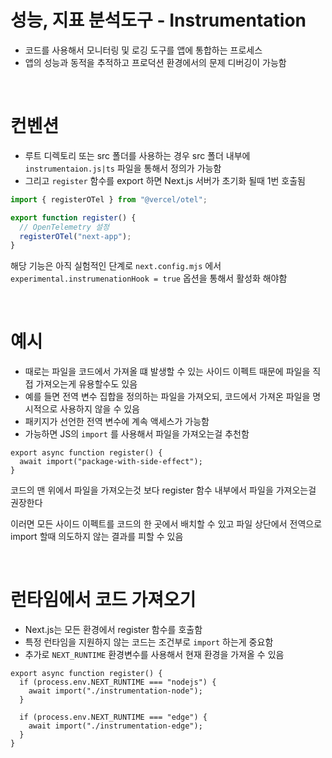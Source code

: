 # 성능, 지표 분석도구 - Instrumentation

- 코드를 사용해서 모니터링 및 로깅 도구를 앱에 통합하는 프로세스
- 앱의 성능과 동적을 추적하고 프로덕션 환경에서의 문제 디버깅이 가능함

<br/>

# 컨벤션

- 루트 디렉토리 또는 src 폴더를 사용하는 경우 src 폴더 내부에 `instrumentaion.js|ts` 파일을 통해서 정의가 가능함
- 그리고 `register` 함수를 export 하면 Next.js 서버가 초기화 될때 1번 호출됨

```ts
import { registerOTel } from "@vercel/otel";

export function register() {
  // OpenTelemetry 설정
  registerOTel("next-app");
}
```

해당 기능은 아직 실험적인 단계로 `next.config.mjs` 에서 `experimental.instrumenationHook = true` 옵션을 통해서 활성화 해야함

<br/>

# 예시

- 때로는 파일을 코드에서 가져올 떄 발생할 수 있는 사이드 이펙트 때문에 파일을 직접 가져오는게 유용할수도 있음
- 예를 들면 전역 변수 집합을 정의하는 파일을 가져오되, 코드에서 가져온 파일을 명시적으로 사용하지 않을 수 있음
- 패키지가 선언한 전역 변수에 계속 액세스가 가능함
- 가능하면 JS의 `import` 를 사용해서 파일을 가져오는걸 추천함

```tsx
export async function register() {
  await import("package-with-side-effect");
}
```

코드의 맨 위에서 파일을 가져오는것 보다 register 함수 내부에서 파일을 가져오는걸 권장한다

이러면 모든 사이드 이펙트를 코드의 한 곳에서 배치할 수 있고 파일 상단에서 전역으로 import 할때 의도하지 않는 결과를 피할 수 있음

<br/>

# 런타임에서 코드 가져오기

- Next.js는 모든 환경에서 register 함수를 호출함
- 특정 런타임을 지원하지 않는 코드는 조건부로 `import` 하는게 중요함
- 추가로 `NEXT_RUNTIME` 환경변수를 사용해서 현재 환경을 가져올 수 있음

```tsx
export async function register() {
  if (process.env.NEXT_RUNTIME === "nodejs") {
    await import("./instrumentation-node");
  }

  if (process.env.NEXT_RUNTIME === "edge") {
    await import("./instrumentation-edge");
  }
}
```
